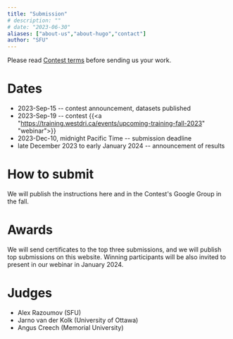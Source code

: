 ```yaml
---
title: "Submission"
# description: ""
# date: "2023-06-30"
aliases: ["about-us","about-hugo","contact"]
author: "SFU"
---
```


Please read [Contest terms](/#contest-terms) before sending us your work.

# Dates

- 2023-Sep-15 -- contest announcement, datasets published
- 2023-Sep-19 -- contest {{<a "https://training.westdri.ca/events/upcoming-training-fall-2023" "webinar">}}
- 2023-Dec-10, midnight Pacific Time -- submission deadline
- late December 2023 to early January 2024 -- announcement of results

# How to submit

We will publish the instructions here and in the Contest's Google Group in the fall.

# Awards

<!-- As the whole competition runs online this year, there will be no physical prizes. -->

We will send certificates to the top three submissions, and we will publish top submissions on this
website. Winning participants will be also invited to present in our webinar in January 2024.

# Judges

- Alex Razoumov (SFU)
- Jarno van der Kolk (University of Ottawa)
- Angus Creech (Memorial University)

